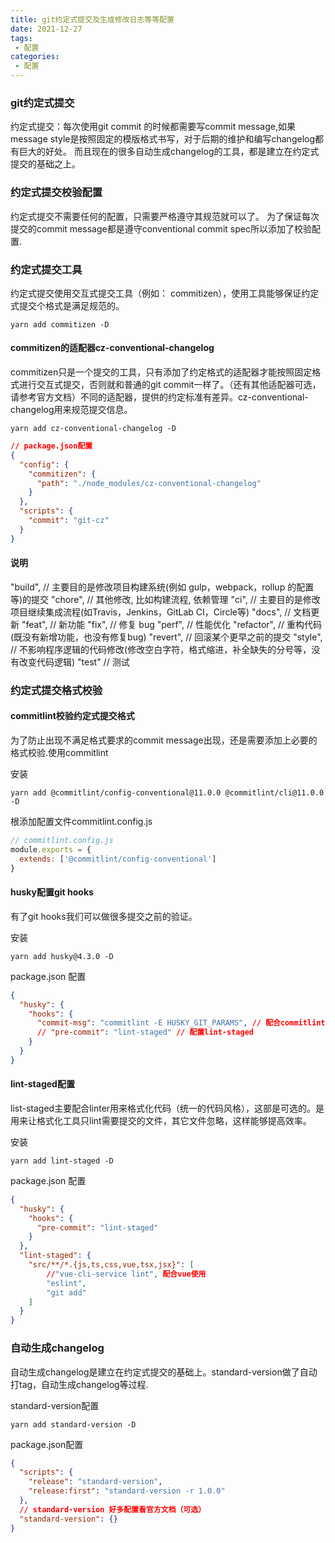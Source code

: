 ```yaml
---
title: git约定式提交及生成修改日志等等配置
date: 2021-12-27
tags:
 - 配置
categories:
 - 配置
---
```


### git约定式提交

约定式提交：每次使用git commit 的时候都需要写commit message,如果message style是按照固定的模版格式书写，对于后期的维护和编写changelog都有巨大的好处。
而且现在的很多自动生成changelog的工具，都是建立在约定式提交的基础之上。

### 约定式提交校验配置

约定式提交不需要任何的配置，只需要严格遵守其规范就可以了。
为了保证每次提交的commit message都是遵守conventional commit spec所以添加了校验配置.

### 约定式提交工具
约定式提交使用交互式提交工具（例如： commitizen），使用工具能够保证约定式提交个格式是满足规范的。

```shell
yarn add commitizen -D
```


#### commitizen的适配器cz-conventional-changelog
commitizen只是一个提交的工具，只有添加了约定格式的适配器才能按照固定格式进行交互式提交，否则就和普通的git commit一样了。（还有其他适配器可选，请参考官方文档）不同的适配器，提供的约定标准有差异。cz-conventional-changelog用来规范提交信息。

```shell
yarn add cz-conventional-changelog -D
```

```json
// package.json配置
{
  "config": {
    "commitizen": {
      "path": "./node_modules/cz-conventional-changelog"
    }
  },
  "scripts": {
    "commit": "git-cz"
  }
}
```
 
#### 说明

"build", // 主要目的是修改项目构建系统(例如 gulp，webpack，rollup 的配置等)的提交
"chore", // 其他修改, 比如构建流程, 依赖管理
"ci", // 主要目的是修改项目继续集成流程(如Travis，Jenkins，GitLab CI，Circle等)
"docs", // 文档更新
"feat", // 新功能
"fix", // 修复 bug
"perf", // 性能优化
"refactor", // 重构代码(既没有新增功能，也没有修复bug)
"revert", // 回滚某个更早之前的提交
"style", // 不影响程序逻辑的代码修改(修改空白字符，格式缩进，补全缺失的分号等，没有改变代码逻辑)
"test" // 测试


### 约定式提交格式校验

#### commitlint校验约定式提交格式
为了防止出现不满足格式要求的commit message出现，还是需要添加上必要的格式校验.使用commitlint

安装
```shell
yarn add @commitlint/config-conventional@11.0.0 @commitlint/cli@11.0.0 -D

```

根添加配置文件commitlint.config.js
```js
// commitlint.config.js
module.exports = {
  extends: ['@commitlint/config-conventional']
}
```

#### husky配置git hooks

有了git hooks我们可以做很多提交之前的验证。

安装
```shell
yarn add husky@4.3.0 -D
```

package.json 配置
```json
{
  "husky": {
    "hooks": {
      "commit-msg": "commitlint -E HUSKY_GIT_PARAMS", // 配合commitlint使用
      // "pre-commit": "lint-staged" // 配置lint-staged
    }
  }
}
```


#### lint-staged配置

list-staged主要配合linter用来格式化代码（统一的代码风格），这部是可选的。是用来让格式化工具只lint需要提交的文件，其它文件忽略，这样能够提高效率。

安装
```shell
yarn add lint-staged -D
```

package.json 配置
```json
{
  "husky": {
    "hooks": {
      "pre-commit": "lint-staged" 
    }
  },
  "lint-staged": {
    "src/**/*.{js,ts,css,vue,tsx,jsx}": [
        //"vue-cli-service lint", 配合vue使用
        "eslint",
        "git add"
    ]
  }
}
```

### 自动生成changelog
自动生成changelog是建立在约定式提交的基础上。standard-version做了自动打tag，自动生成changelog等过程.


standard-version配置
```shell
yarn add standard-version -D
```

package.json配置
```json
{
  "scripts": {
    "release": "standard-version",
    "release:first": "standard-version -r 1.0.0"
  },
  // standard-version 好多配置看官方文档（可选）
  "standard-version": {}
}
```

